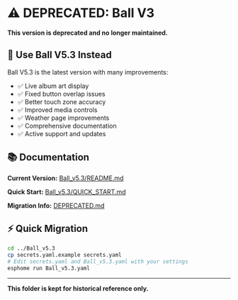 # ⚠️ DEPRECATED: Ball V3

**This version is deprecated and no longer maintained.**

## 🎯 Use Ball V5.3 Instead

Ball V5.3 is the latest version with many improvements:

- ✅ Live album art display
- ✅ Fixed button overlap issues
- ✅ Better touch zone accuracy
- ✅ Improved media controls
- ✅ Weather page improvements
- ✅ Comprehensive documentation
- ✅ Active support and updates

## 📚 Documentation

**Current Version:** [Ball_v5.3/README.md](../Ball_v5.3/README.md)

**Quick Start:** [Ball_v5.3/QUICK_START.md](../Ball_v5.3/QUICK_START.md)

**Migration Info:** [DEPRECATED.md](../DEPRECATED.md)

## ⚡ Quick Migration

```bash
cd ../Ball_v5.3
cp secrets.yaml.example secrets.yaml
# Edit secrets.yaml and Ball_v5.3.yaml with your settings
esphome run Ball_v5.3.yaml
```

---

**This folder is kept for historical reference only.**

